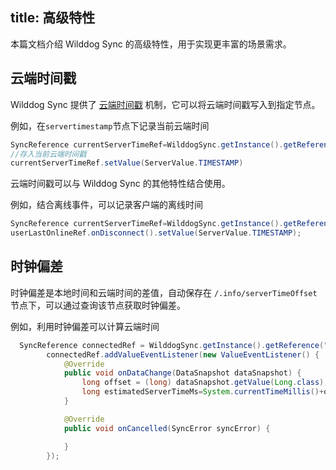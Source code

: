 
title: 高级特性
---
本篇文档介绍 Wilddog Sync 的高级特性，用于实现更丰富的场景需求。




## 云端时间戳

Wilddog Sync 提供了 [云端时间戳](api/sync/android/api.html#ServerValue-Constants) 机制，它可以将云端时间戳写入到指定节点。

例如，在`servertimestamp`节点下记录当前云端时间



```java
SyncReference currentServerTimeRef=WilddogSync.getInstance().getReference("servertimestamp");
//存入当前云端时间戳
currentServerTimeRef.setValue(ServerValue.TIMESTAMP)
```

云端时间戳可以与 Wilddog Sync 的其他特性结合使用。

例如，结合离线事件，可以记录客户端的离线时间

```java
SyncReference currentServerTimeRef=WilddogSync.getInstance().getReference("users/joe/lastOnline");
userLastOnlineRef.onDisconnect().setValue(ServerValue.TIMESTAMP);
```

## 时钟偏差

时钟偏差是本地时间和云端时间的差值，自动保存在 `/.info/serverTimeOffset` 节点下，可以通过查询该节点获取时钟偏差。

例如，利用时钟偏差可以计算云端时间


```java
  SyncReference connectedRef = WilddogSync.getInstance().getReference(".info/serverTimeOffset");
        connectedRef.addValueEventListener(new ValueEventListener() {
            @Override
            public void onDataChange(DataSnapshot dataSnapshot) {
                long offset = (long) dataSnapshot.getValue(Long.class);
                long estimatedServerTimeMs=System.currentTimeMillis()+offset;
            }

            @Override
            public void onCancelled(SyncError syncError) {

            }
        });
```


